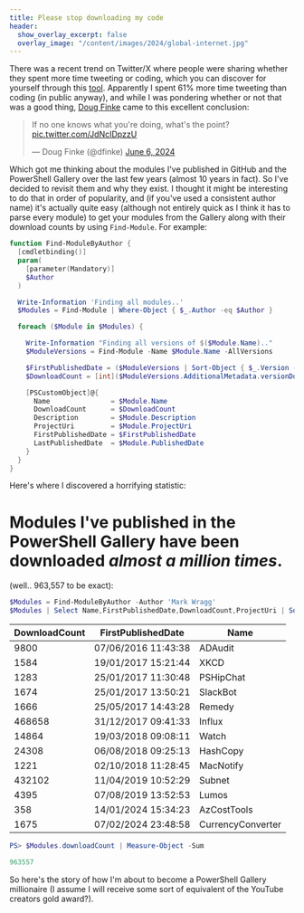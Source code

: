 ```yaml
---
title: Please stop downloading my code
header:
  show_overlay_excerpt: false
  overlay_image: "/content/images/2024/global-internet.jpg"
---
```


There was a recent trend on Twitter/X where people were sharing whether they spent more time tweeting or coding, which you can discover for yourself through this [tool](https://shiptalkers.dev/compare). Apparently I spent 61% more time tweeting than coding (in public anyway), and while I was pondering whether or not that was a good thing, [Doug Finke](https://x.com/dfinke) came to this excellent conclusion:

<blockquote class="twitter-tweet"><p lang="en" dir="ltr">If no one knows what you&#39;re doing, what&#39;s the point? <a href="https://t.co/JdNcIDpzzU">pic.twitter.com/JdNcIDpzzU</a></p>&mdash; Doug Finke (@dfinke) <a href="https://twitter.com/dfinke/status/1798785849238360370?ref_src=twsrc%5Etfw">June 6, 2024</a></blockquote> <script async src="https://platform.twitter.com/widgets.js" charset="utf-8"></script>

Which got me thinking about the modules I've published in GitHub and the PowerShell Gallery over the last few years (almost 10 years in fact). So I've decided to revisit them and why they exist. I thought it might be interesting to do that in order of popularity, and (if you've used a consistent author name) it's actually quite easy (although not entirely quick as I think it has to parse every module) to get your modules from the Gallery along with their download counts by using `Find-Module`. For example:

```powershell
function Find-ModuleByAuthor {
  [cmdletbinding()]
  param(
    [parameter(Mandatory)]
    $Author
  )

  Write-Information 'Finding all modules..'
  $Modules = Find-Module | Where-Object { $_.Author -eq $Author }

  foreach ($Module in $Modules) {

    Write-Information "Finding all versions of $($Module.Name).."
    $ModuleVersions = Find-Module -Name $Module.Name -AllVersions

    $FirstPublishedDate = ($ModuleVersions | Sort-Object { $_.Version -as [version] } | Select -First 1).PublishedDate
    $DownloadCount = [int]($ModuleVersions.AdditionalMetadata.versionDownloadCount | Measure-Object -Sum).Sum

    [PSCustomObject]@{
      Name               = $Module.Name
      DownloadCount      = $DownloadCount
      Description        = $Module.Description
      ProjectUri         = $Module.ProjectUri
      FirstPublishedDate = $FirstPublishedDate
      LastPublishedDate  = $Module.PublishedDate
    }
  }
}
```

Here's where I discovered a horrifying statistic: 

# Modules I've published in the PowerShell Gallery have been downloaded _almost a million times_. 

(well.. 963,557 to be exact):

```powershell
$Modules = Find-ModuleByAuthor -Author 'Mark Wragg'
$Modules | Select Name,FirstPublishedDate,DownloadCount,ProjectUri | Sort FirstPublishedDate
```

DownloadCount | FirstPublishedDate  | Name
------------- | ------------------- | -----------------
9800          | 07/06/2016 11:43:38 | ADAudit
1584          | 19/01/2017 15:21:44 | XKCD
1283          | 25/01/2017 11:30:48 | PSHipChat
1674          | 25/01/2017 13:50:21 | SlackBot
1666          | 25/05/2017 14:43:28 | Remedy
468658        | 31/12/2017 09:41:33 | Influx
14864         | 19/03/2018 09:08:11 | Watch
24308         | 06/08/2018 09:25:13 | HashCopy
1221          | 02/10/2018 11:28:45 | MacNotify
432102        | 11/04/2019 10:52:29 | Subnet
4395          | 07/08/2019 13:52:53 | Lumos
358           | 14/01/2024 15:34:23 | AzCostTools
1675          | 07/02/2024 23:48:58 | CurrencyConverter

```powershell
PS> $Modules.downloadCount | Measure-Object -Sum

963557
```

So here's the story of how I'm about to become a PowerShell Gallery millionaire (I assume I will receive some sort of equivalent of the YouTube creators gold award?). 


